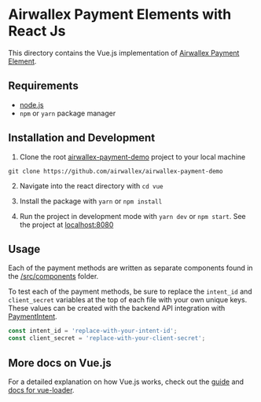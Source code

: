 # Airwallex Payment Elements with React Js

This directory contains the Vue.js implementation of [Airwallex Payment Element](https://www.npmjs.com/package/airwallex-payment-elements).

## Requirements

- [node.js](https://nodejs.org/en/)
- `npm` or `yarn` package manager

## Installation and Development

1. Clone the root [airwallex-payment-demo](https://github.com/airwallex/airwallex-payment-demo) project to your local machine

`git clone https://github.com/airwallex/airwallex-payment-demo`

2. Navigate into the react directory with `cd vue`

3. Install the package with `yarn` or `npm install`

4. Run the project in development mode with `yarn dev` or `npm start`. See the project at [localhost:8080](http://localhost:8080)

## Usage

Each of the payment methods are written as separate components found in the [/src/components](/vue/src/components) folder.

To test each of the payment methods, be sure to replace the `intent_id` and `client_secret` variables at the top of each file with your own unique keys. These values can be created with the backend API integration with [PaymentIntent](https://www.airwallex.com/docs/api#/Payment_Acceptance/Payment_Intents/Intro).

```jsx
const intent_id = 'replace-with-your-intent-id';
const client_secret = 'replace-with-your-client-secret';
```

## More docs on Vue.js

For a detailed explanation on how Vue.js works, check out the [guide](http://vuejs-templates.github.io/webpack/) and [docs for vue-loader](http://vuejs.github.io/vue-loader).
